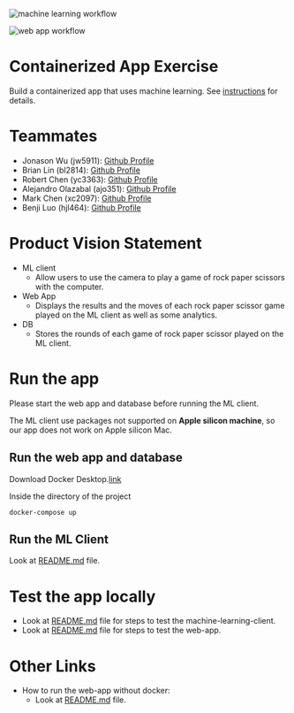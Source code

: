 ![machine learning workflow](https://github.com/software-students-fall2022/containerized-app-exercise-team1/actions/workflows/machine-learning-tests.yml/badge.svg)

![web app workflow](https://github.com/software-students-fall2022/containerized-app-exercise-team1/actions/workflows/web-app-tests.yml/badge.svg)

# Containerized App Exercise

Build a containerized app that uses machine learning. See [instructions](./instructions.md) for details.

# Teammates

* Jonason Wu (jw5911): [Github Profile](https://github.com/JonasonWu)
* Brian Lin (bl2814): [Github Profile](https://github.com/blin007)
* Robert Chen (yc3363): [Github Profile](https://github.com/RobertChenYF)
* Alejandro Olazabal (ajo351): [Github Profile](https://github.com/aleolazabal)
* Mark Chen (xc2097): [Github Profile](https://github.com/markizenlee)
* Benji Luo (hjl464): [Github Profile](https://github.com/BenjiLuo) 

# Product Vision Statement

* ML client
    * Allow users to use the camera to play a game of rock paper scissors with the computer.
* Web App
    * Displays the results and the moves of each rock paper scissor game played on the ML client as well as some analytics.
* DB
    * Stores the rounds of each game of rock paper scissor played on the ML client.

# Run the app

Please start the web app and database before running the ML client.<br>

The ML client use packages not supported on **Apple silicon machine**, so our app does not work on Apple silicon Mac.

## Run the web app and database

Download Docker Desktop.[link](https://www.docker.com/)

Inside the directory of the project
```
docker-compose up
```

## Run the ML Client

Look at [README.md](./machine-learning-client) file.

# Test the app locally
* Look at [README.md](./machine-learning-client/tests) file for steps to test the machine-learning-client.
* Look at [README.md](./web-app/tests) file for steps to test the web-app.

# Other Links
* How to run the web-app without docker:
    * Look at [README.md](./web-app) file.



